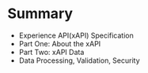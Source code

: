 # Summary

* Experience API(xAPI) Specification
* Part One: About the xAPI
* Part Two: xAPI Data
* Data Processing, Validation, Security

